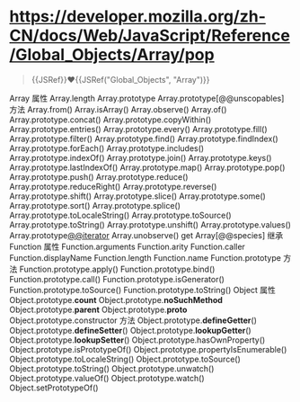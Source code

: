 # https://developer.mozilla.org/zh-CN/docs/Web/JavaScript/Reference/Global_Objects/Array/pop

> {{JSRef}}❤️{{JSRef("Global_Objects", "Array")}}


Array
属性
Array.length
Array.prototype
Array.prototype[@@unscopables]
方法
Array.from()
Array.isArray()
Array.observe()
Array.of()
Array.prototype.concat()
Array.prototype.copyWithin()
Array.prototype.entries()
Array.prototype.every()
Array.prototype.fill()
Array.prototype.filter()
Array.prototype.find()
Array.prototype.findIndex()
Array.prototype.forEach()
Array.prototype.includes()
Array.prototype.indexOf()
Array.prototype.join()
Array.prototype.keys()
Array.prototype.lastIndexOf()
Array.prototype.map()
Array.prototype.pop()
Array.prototype.push()
Array.prototype.reduce()
Array.prototype.reduceRight()
Array.prototype.reverse()
Array.prototype.shift()
Array.prototype.slice()
Array.prototype.some()
Array.prototype.sort()
Array.prototype.splice()
Array.prototype.toLocaleString()
Array.prototype.toSource()
Array.prototype.toString()
Array.prototype.unshift()
Array.prototype.values()
Array.prototype[@@iterator]()
Array.unobserve()
get Array[@@species]
继承
Function
属性
Function.arguments
Function.arity
Function.caller
Function.displayName
Function.length
Function.name
Function.prototype
方法
Function.prototype.apply()
Function.prototype.bind()
Function.prototype.call()
Function.prototype.isGenerator()
Function.prototype.toSource()
Function.prototype.toString()
Object
属性
Object.prototype.__count__
Object.prototype.__noSuchMethod__
Object.prototype.__parent__
Object.prototype.__proto__
Object.prototype.constructor
方法
Object.prototype.__defineGetter__()
Object.prototype.__defineSetter__()
Object.prototype.__lookupGetter__()
Object.prototype.__lookupSetter__()
Object.prototype.hasOwnProperty()
Object.prototype.isPrototypeOf()
Object.prototype.propertyIsEnumerable()
Object.prototype.toLocaleString()
Object.prototype.toSource()
Object.prototype.toString()
Object.prototype.unwatch()
Object.prototype.valueOf()
Object.prototype.watch()
Object.setPrototypeOf()
